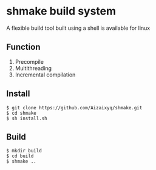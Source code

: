 # shmake build system
A flexible build tool built using a shell is available for linux 

## Function
1. Precompile
2. Multithreading
3. Incremental compilation

## Install
    $ git clone https://github.com/Aizaixyq/shmake.git
    $ cd shmake
    $ sh install.sh

## Build
    $ mkdir build 
    $ cd build
    $ shmake ..
